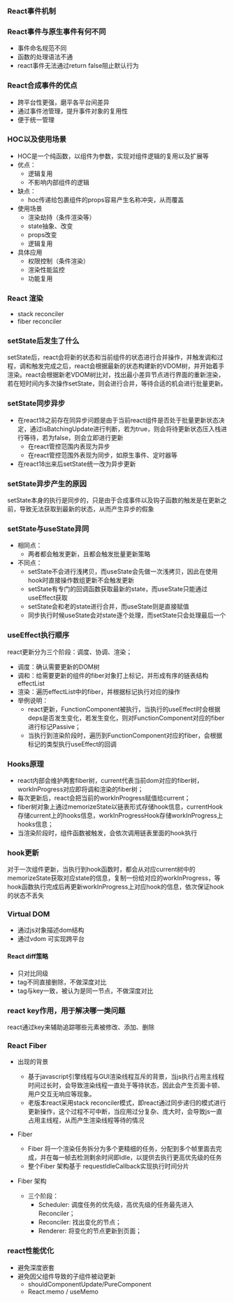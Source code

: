 ### React事件机制

### React事件与原生事件有何不同
- 事件命名规范不同
- 函数的处理语法不通
- react事件无法通过return false阻止默认行为

### React合成事件的优点
- 跨平台性更强，磨平各平台间差异
- 通过事件池管理，提升事件对象的复用性
- 便于统一管理

### HOC以及使用场景
- HOC是一个纯函数，以组件为参数，实现对组件逻辑的复用以及扩展等
- 优点：
    - 逻辑复用
    - 不影响内部组件的逻辑
- 缺点：
    - hoc传递给包裹组件的props容易产生名称冲突，从而覆盖
- 使用场景
    - 渲染劫持（条件渲染等）
    - state抽象、改变
    - props改变
    - 逻辑复用
- 具体应用
    - 权限控制（条件渲染）
    - 渲染性能监控
    - 功能复用

### React 渲染
- stack reconciler
- fiber reconciler

### setState后发生了什么
setState后，react会将新的状态和当前组件的状态进行合并操作，并触发调和过程，调和触发完成之后，react会根据最新的状态构建新的VDOM树，并开始着手渲染。react会根据新老VDOM树比对，找出最小差异节点进行界面的重新渲染，若在短时间内多次操作setState，则会进行合并，等待合适的机会进行批量更新。

### setState同步异步
- 在react18之前存在同异步问题是由于当前react组件是否处于批量更新状态决定，通过isBatchingUpdate进行判断，若为true，则会将待更新状态压入栈进行等待，若为false，则会立即进行更新
    - 在react管控范围内表现为异步
    - 在react管控范围外表现为同步，如原生事件、定时器等
- 在react18出来后setState统一改为异步更新

### setState异步产生的原因
setState本身的执行是同步的，只是由于合成事件以及钩子函数的触发是在更新之前，导致无法获取到最新的状态，从而产生异步的假象

### setState与useState异同
- 相同点：
    - 两者都会触发更新，且都会触发批量更新策略
- 不同点：
    - setState不会进行浅拷贝，而useState会先做一次浅拷贝，因此在使用hook时直接操作数组更新不会触发更新
    - setState有专门的回调函数获取最新的state，而useState只能通过useEffect获取
    - setState会和老的state进行合并，而useState则是直接赋值
    - 同步执行时候useState会对state逐个处理，而setState只会处理最后一个

### useEffect执行顺序
react更新分为三个阶段：调度、协调、渲染；
- 调度：确认需要更新的DOM树
- 调和：给需要更新的组件的fiber对象打上标记，并形成有序的链表结构effectList
- 渲染：遍历effectList中的fiber，并根据标记执行对应的操作
- 举例说明：
    - react更新，FunctionComponent被执行，当执行的useEffect时会根据deps是否发生变化，若发生变化，则对FunctionComponent对应的fiber进行标记Passive；
    - 当执行到渲染阶段时，遍历到FunctionComponent对应的fiber，会根据标记的类型执行useEffect的回调

### Hooks原理
- react内部会维护两套fiber树，current代表当前dom对应的fiber树，workInProgress对应即将调和渲染的fiber树；
- 每次更新后，react会把当前的workInProgress赋值给current；
- fiber树对象上通过memorizeState以链表形式存储hook信息，currentHook存储current上的hooks信息，workInProgressHook存储workInProgress上hooks信息；
- 当渲染阶段时，组件函数被触发，会依次调用链表里面的hook执行

### hook更新
对于一次组件更新，当执行到hook函数时，都会从对应current树中的memorizeState获取对应state的信息，复制一份给对应的workInProgress，等hook函数执行完成后再更新workInProgress上对应hook的信息，依次保证hook的状态不丢失

### Virtual DOM
- 通过js对象描述dom结构
- 通过vdom 可实现跨平台

#### React diff策略
- 只对比同级
- tag不同直接删除，不做深度对比
- tag与key一致，被认为是同一节点，不做深度对比

### react key作用，用于解决哪一类问题
react通过key来辅助追踪哪些元素被修改、添加、删除


### React Fiber
- 出现的背景
    - 基于javascript引擎线程与GUI渲染线程互斥的背景，当js执行占用主线程时间过长时，会导致渲染线程一直处于等待状态，因此会产生页面卡顿、用户交互无响应等现象。
    - 老版本react采用stack reconciler模式，即react通过同步递归的模式进行更新操作，这个过程不可中断，当应用过分复杂、庞大时，会导致js一直占用主线程，从而产生渲染线程等待的情况

- Fiber
    - Fiber 将一个渲染任务拆分为多个更精细的任务，分配到多个帧里面去完成，并在每一帧去检测剩余时间即idle，以提供去执行更高优先级的任务
    - 整个Fiber 架构基于 requestIdleCallback实现执行时间分片

- Fiber 架构
    - 三个阶段：
        - Scheduler: 调度任务的优先级，高优先级的任务最先进入Reconciler；
        - Reconciler: 找出变化的节点；
        - Renderer: 将变化的节点更新到页面；

### react性能优化
- 避免深度嵌套
- 避免因父组件导致的子组件被动更新
    - shouldComponentUpdate/PureComponent
    - React.memo / useMemo
